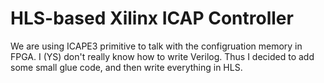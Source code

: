 # HLS-based Xilinx ICAP Controller

We are using ICAPE3 primitive to talk with the configruation memory in FPGA.
I (YS) don't really know how to write Verilog. Thus I decided to add some small glue code,
and then write everything in HLS.
